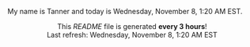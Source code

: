 My name is Tanner and today is Wednesday, November 8, 1:20 AM EST.

<p align="center">This <i>README</i> file is generated <b>every 3 hours</b>!</br>Last refresh: Wednesday, November 8, 1:20 AM EST<br /></p>
